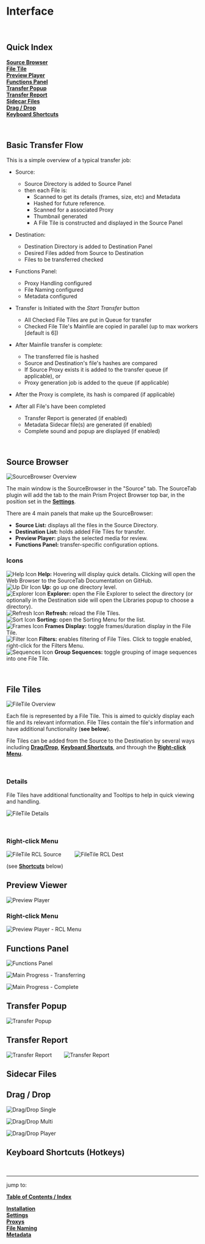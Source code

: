 # **Interface**

<br>

## **Quick Index**

[**Source Browser**](#source-browser)<br>
[**File Tile**](#file-tiles)<br>
[**Preview Player**](#preview-viewer)<br>
[**Functions Panel**](#functions-panel)<br>
[**Transfer Popup**](#transfer-popup)<br>
[**Transfer Report**](#transfer-report)<br>
[**Sidecar Files**](#sidecar-files)<br>
[**Drag / Drop**](#drag--drop)<br>
[**Keyboard Shortcuts**](#keyboard-shortcuts-hotkeys)<br>



<br>

## **Basic Transfer Flow**
This is a simple overview of a typical transfer job:
- Source:
    - Source Directory is added to Source Panel
    - then each File is:
        - Scanned to get its details (frames, size, etc) and Metadata
        - Hashed for future reference.
        - Scanned for a associated Proxy
        - Thumbnail generated
        - A File Tile is constructed and displayed in the Source Panel

- Destination:
    - Destination Directory is added to Destination Panel
    - Desired Files added from Source to Destination
    - Files to be transferred checked

- Functions Panel:
    - Proxy Handling configured
    - File Naming configured
    - Metadata configured

- Transfer is Initiated with the *Start Transfer* button
    - All Checked File Tiles are put in Queue for transfer 
    - Checked File Tile's Mainfile are copied in parallel (up to max workers [default is 6])

- After Mainfile transfer is complete:
    - The transferred file is hashed
    - Source and Destination's file's hashes are compared
    - If Source Proxy exists it is added to the transfer queue (if applicable), or
    - Proxy generation job is added to the queue (if applicable)

- After the Proxy is complete, its hash is compared (if applicable)

- After all File's have been completed
    - Transfer Report is generated (if enabled)
    - Metadata Sidecar file(s) are generated (if enabled)
    - Complete sound and popup are displayed (if enabled)

<br>



## **Source Browser**

![SourceBrowser Overview](DocsImages/sourceBrowser_overview.png)

The main window is the SourceBrowser in the "Source" tab.  The SourceTab plugin will add the tab to the main Prism Project Browser top bar, in the position set in the [**Settings**](Doc-Settings.md/#sourcetab-project-settings).

There are 4 main panels that make up the SourceBrowser:
- **Source List:**  displays all the files in the Source Directory.  
- **Destination List:** holds added File Tiles for transfer.
- **Preview Player:** plays the selected media for review.
- **Functions Panel:** transfer-specific configuration options.

### **Icons**

![Help Icon](DocsImages/sourceBrowser_icon_help.png) **Help:**  Hovering will display quick details.  Clicking will open the Web Browser to the SourceTab Documentation on GitHub.<br>
![Up Dir Icon](DocsImages/sourceBrowser_icon_up.png) **Up:** go up one directory level.<br>
![Explorer Icon](DocsImages/sourceBrowser_icon_explorer.png) **Explorer:** open the File Explorer to select the directory (or optionally in the Destination side will open the Libraries popup to choose a directory).<br>
![Refresh Icon](DocsImages/sourceBrowser_icon_refresh.png) **Refresh:** reload the File Tiles.<br>
![Sort Icon](DocsImages/sourceBrowser_icon_sort.png) **Sorting:** open the Sorting Menu for the list.<br>
![Frames Icon](DocsImages/sourceBrowser_icon_frames.png) **Frames Display:** toggle frames/duration display in the File Tile.<br>
![Filter Icon](DocsImages/sourceBrowser_icon_filters.png) **Filters:** enables filtering of File Tiles. Click to toggle enabled, right-click for the Filters Menu.<br>
![Sequences Icon](DocsImages/sourceBrowser_icon_seqs.png) **Group Sequences:** toggle grouping of image sequences into one File Tile.




<br>

## **File Tiles**

![FileTile Overview](DocsImages/FileTile_overview.png)

Each file is represented by a File Tile.  This is aimed to quickly display each file and its relevant information.  File Tiles contain the file's information and have additional functionality (**see below**).

File Tiles can be added from the Source to the Destination by several ways including [**Drag/Drop**](#drag--drop), [**Keyboard Shortcuts**](Doc-Interface.md/#keyboard-shortcuts-hotkeys), and through the [**Right-click Menu**](#right-click-menu).

<br>

### **Details**
File Tiles have additional functionality and Tooltips to help in quick viewing and handling.

![FileTile Details](DocsImages/FileTile_details.png)<br>

<br>

### **Right-click Menu**

![FileTile RCL Source](DocsImages/FileTile_rclMenu_source.png)&nbsp;&nbsp;&nbsp;&nbsp;&nbsp;&nbsp;&nbsp;&nbsp;
![FileTile RCL Dest](DocsImages/FileTile_rclMenu_dest.png)


(see [**Shortcuts**](#keyboard-shortcuts-hotkeys) below)





## **Preview Viewer**

![Preview Player](DocsImages/PreviewPlayer_overview.png)

### **Right-click Menu**

![Preview Player - RCL Menu](DocsImages/PreviewPlayer_rclMenu.png)



## **Functions Panel**

![Functions Panel](DocsImages/functsPanel.png)

![Main Progress - Transferring](DocsImages/mainProg_transferring.png)

![Main Progress - Complete](DocsImages/mainProg_complete.png)







## **Transfer Popup**

![Transfer Popup](DocsImages/transferPopup.png)



## **Transfer Report**

![Transfer Report](DocsImages/transferReport_pg1.png)&nbsp;&nbsp;&nbsp;&nbsp;&nbsp;&nbsp;&nbsp;
![Transfer Report](DocsImages/transferReport_pg2.png)




## **Sidecar Files**




## **Drag / Drop**

![Drag/Drop Single](DocsImages/dragDrop_single.png)

![Drag/Drop Multi](DocsImages/dragDrop_multi.png)

![Drag/Drop Player](DocsImages/dragDrop_player.png)


## **Keyboard Shortcuts (Hotkeys)**


<br>

___
jump to:

[**Table of Contents / Index**](Doc-Docs_TOC.md)<br>

[**Installation**](Doc-Installation.md)<br>
[**Settings**](Doc-Settings.md)<br>
[**Proxys**](Doc-Proxys.md)<br>
[**File Naming**](Doc-FileNaming.md)<br>
[**Metadata**](Doc-Metadata.md)<br>
